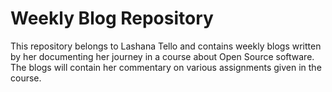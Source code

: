 # Weekly Blog Repository

This repository belongs to Lashana Tello and contains weekly blogs written by her documenting her journey in a course about Open Source software. The blogs will contain her commentary on various assignments given in the course. 

